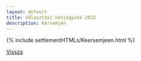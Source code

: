 ```yaml
---
layout: default
title: Választási névjegyzék 2022
description: Kérsemjén
---
```


{% include settlementHTMLs/Keersemjeen.html %}

[Vissza](../)